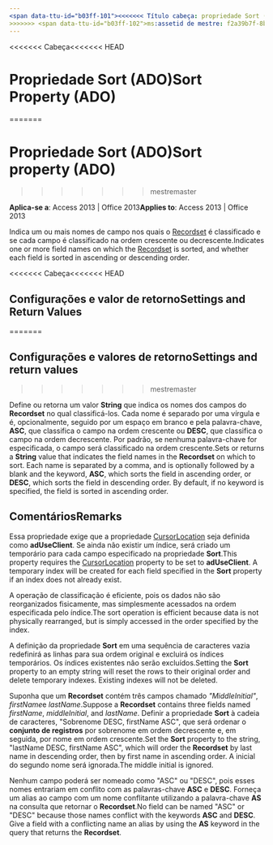```yaml
---
<span data-ttu-id="b03ff-101"><<<<<<< Título cabeça: propriedade Sort (ADO) TOCTitle: propriedade Sort (ADO) === título: Classificar propriedade (ADO) TOCTitle: Classificar propriedade (ADO)</span><span class="sxs-lookup"><span data-stu-id="b03ff-101"><<<<<<< HEAD title: Sort Property (ADO) TOCTitle: Sort Property (ADO) ======= title: Sort property (ADO) TOCTitle: Sort property (ADO)</span></span>
>>>>>>> <span data-ttu-id="b03ff-102">ms:assetid de mestre: f2a39b7f-8b96-cd1a-8248-71f8b867454a ms:mtpsurl: https://msdn.microsoft.com/library/JJ250230(v=office.15) ms:contentKeyID: ms.date 48548652: 18/09/2015 mtps_version: v=office.15</span><span class="sxs-lookup"><span data-stu-id="b03ff-102">master ms:assetid: f2a39b7f-8b96-cd1a-8248-71f8b867454a ms:mtpsurl: https://msdn.microsoft.com/library/JJ250230(v=office.15) ms:contentKeyID: 48548652 ms.date: 09/18/2015 mtps_version: v=office.15</span></span>
---
```


<span data-ttu-id="b03ff-103"><<<<<<< Cabeça</span><span class="sxs-lookup"><span data-stu-id="b03ff-103"><<<<<<< HEAD</span></span>
# <a name="sort-property-ado"></a><span data-ttu-id="b03ff-104">Propriedade Sort (ADO)</span><span class="sxs-lookup"><span data-stu-id="b03ff-104">Sort Property (ADO)</span></span>
=======
# <a name="sort-property-ado"></a><span data-ttu-id="b03ff-105">Propriedade Sort (ADO)</span><span class="sxs-lookup"><span data-stu-id="b03ff-105">Sort property (ADO)</span></span>
>>>>>>> <span data-ttu-id="b03ff-106">mestre</span><span class="sxs-lookup"><span data-stu-id="b03ff-106">master</span></span>


<span data-ttu-id="b03ff-107">**Aplica-se a**: Access 2013 | Office 2013</span><span class="sxs-lookup"><span data-stu-id="b03ff-107">**Applies to**: Access 2013 | Office 2013</span></span>

<span data-ttu-id="b03ff-108">Indica um ou mais nomes de campo nos quais o [Recordset](recordset-object-ado.md) é classificado e se cada campo é classificado na ordem crescente ou decrescente.</span><span class="sxs-lookup"><span data-stu-id="b03ff-108">Indicates one or more field names on which the [Recordset](recordset-object-ado.md) is sorted, and whether each field is sorted in ascending or descending order.</span></span>

<span data-ttu-id="b03ff-109"><<<<<<< Cabeça</span><span class="sxs-lookup"><span data-stu-id="b03ff-109"><<<<<<< HEAD</span></span>
## <a name="settings-and-return-values"></a><span data-ttu-id="b03ff-110">Configurações e valor de retorno</span><span class="sxs-lookup"><span data-stu-id="b03ff-110">Settings and Return Values</span></span>
=======
## <a name="settings-and-return-values"></a><span data-ttu-id="b03ff-111">Configurações e valores de retorno</span><span class="sxs-lookup"><span data-stu-id="b03ff-111">Settings and return values</span></span>
>>>>>>> <span data-ttu-id="b03ff-112">mestre</span><span class="sxs-lookup"><span data-stu-id="b03ff-112">master</span></span>

<span data-ttu-id="b03ff-p101">Define ou retorna um valor **String** que indica os nomes dos campos do **Recordset** no qual classificá-los. Cada nome é separado por uma vírgula e é, opcionalmente, seguido por um espaço em branco e pela palavra-chave, **ASC**, que classifica o campo na ordem crescente ou **DESC**, que classifica o campo na ordem decrescente. Por padrão, se nenhuma palavra-chave for especificada, o campo será classificado na ordem crescente.</span><span class="sxs-lookup"><span data-stu-id="b03ff-p101">Sets or returns a **String** value that indicates the field names in the **Recordset** on which to sort. Each name is separated by a comma, and is optionally followed by a blank and the keyword, **ASC**, which sorts the field in ascending order, or **DESC**, which sorts the field in descending order. By default, if no keyword is specified, the field is sorted in ascending order.</span></span>

## <a name="remarks"></a><span data-ttu-id="b03ff-116">Comentários</span><span class="sxs-lookup"><span data-stu-id="b03ff-116">Remarks</span></span>

<span data-ttu-id="b03ff-p102">Essa propriedade exige que a propriedade [CursorLocation](cursorlocation-property-ado.md) seja definida como **adUseClient**. Se ainda não existir um índice, será criado um temporário para cada campo especificado na propriedade **Sort**.</span><span class="sxs-lookup"><span data-stu-id="b03ff-p102">This property requires the [CursorLocation](cursorlocation-property-ado.md) property to be set to **adUseClient**. A temporary index will be created for each field specified in the **Sort** property if an index does not already exist.</span></span>

<span data-ttu-id="b03ff-119">A operação de classificação é eficiente, pois os dados não são reorganizados fisicamente, mas simplesmente acessados na ordem especificada pelo índice.</span><span class="sxs-lookup"><span data-stu-id="b03ff-119">The sort operation is efficient because data is not physically rearranged, but is simply accessed in the order specified by the index.</span></span>

<span data-ttu-id="b03ff-p103">A definição da propriedade **Sort** em uma sequência de caracteres vazia redefinirá as linhas para sua ordem original e excluirá os índices temporários. Os índices existentes não serão excluídos.</span><span class="sxs-lookup"><span data-stu-id="b03ff-p103">Setting the **Sort** property to an empty string will reset the rows to their original order and delete temporary indexes. Existing indexes will not be deleted.</span></span>

<span data-ttu-id="b03ff-122">Suponha que um **Recordset** contém três campos chamado *"MiddleInitial"*, *firstName*e *lastName*.</span><span class="sxs-lookup"><span data-stu-id="b03ff-122">Suppose a **Recordset** contains three fields named *firstName*, *middleInitial*, and *lastName*.</span></span> <span data-ttu-id="b03ff-123">Definir a propriedade **Sort** à cadeia de caracteres, "Sobrenome DESC, firstName ASC", que será ordenar o **conjunto de registros** por sobrenome em ordem decrescente e, em seguida, por nome em ordem crescente.</span><span class="sxs-lookup"><span data-stu-id="b03ff-123">Set the **Sort** property to the string, "lastName DESC, firstName ASC", which will order the **Recordset** by last name in descending order, then by first name in ascending order.</span></span> <span data-ttu-id="b03ff-124">A inicial do segundo nome será ignorada.</span><span class="sxs-lookup"><span data-stu-id="b03ff-124">The middle initial is ignored.</span></span>

<span data-ttu-id="b03ff-p105">Nenhum campo poderá ser nomeado como "ASC" ou "DESC", pois esses nomes entrariam em conflito com as palavras-chave **ASC** e **DESC**. Forneça um alias ao campo com um nome conflitante utilizando a palavra-chave **AS** na consulta que retornar o **Recordset**.</span><span class="sxs-lookup"><span data-stu-id="b03ff-p105">No field can be named "ASC" or "DESC" because those names conflict with the keywords **ASC** and **DESC**. Give a field with a conflicting name an alias by using the **AS** keyword in the query that returns the **Recordset**.</span></span>


